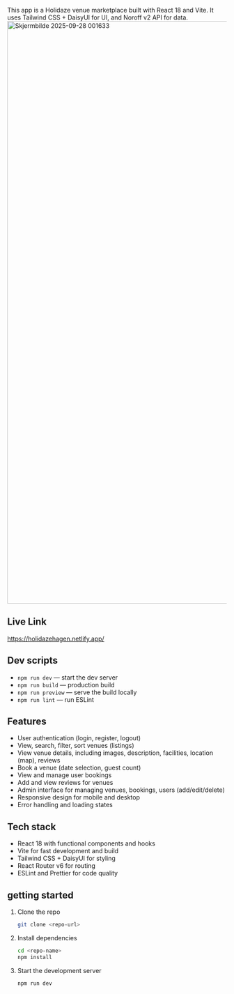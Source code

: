 This app is a Holidaze venue marketplace built with React 18 and Vite. It uses Tailwind CSS + DaisyUI for UI, and Noroff v2 API for data.
<img width="2380" height="1337" alt="Skjermbilde 2025-09-28 001633" src="https://github.com/user-attachments/assets/851c4479-878c-4cff-a9e2-99919033d415" />

## Live Link
https://holidazehagen.netlify.app/
## Dev scripts
- `npm run dev` — start the dev server
- `npm run build` — production build
- `npm run preview` — serve the build locally
- `npm run lint` — run ESLint

## Features
- User authentication (login, register, logout)
- View, search, filter, sort venues (listings)
- View venue details, including images, description, facilities, location (map), reviews
- Book a venue (date selection, guest count)
- View and manage user bookings
- Add and view reviews for venues
- Admin interface for managing venues, bookings, users (add/edit/delete)
- Responsive design for mobile and desktop
- Error handling and loading states

## Tech stack
- React 18 with functional components and hooks
- Vite for fast development and build
- Tailwind CSS + DaisyUI for styling
- React Router v6 for routing
- ESLint and Prettier for code quality

## getting started
1. Clone the repo
   ```sh
   git clone <repo-url>
   ```
2. Install dependencies
   ```sh
   cd <repo-name>
   npm install
   ```
3. Start the development server
   ```sh
   npm run dev
   ``` 
